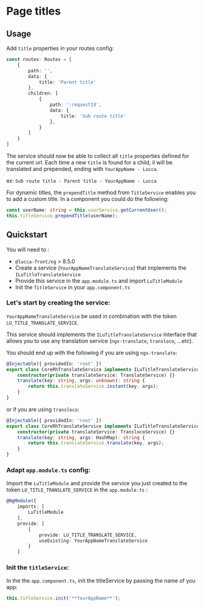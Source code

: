 # Page titles
## Usage

Add `title` properties in your routes config:

```typescript
const routes: Routes = [
	{
		path: '',
		data: {
			title: 'Parent title'
		},
		children: [
			{
				path: ':requestId',
				data: {
					title: 'Sub route title'
				},
			}
		]
	}
]
```

The service should now be able to collect all `title` properties defined for the current url. Each time a new `title` is found for a child, il will be translated and prepended, ending with `YourAppName - Lucca`.

ex: `Sub route title - Parent title - YourAppName - Lucca`

For dynamic titles, the `prependTitle` method from `TitleService` enables you to add a custom title. 
In a component you could do the following:

```typescript
const userName: string = this.userService.getCurrentUser();
this.titleService.prependTitle(userName);
```

## Quickstart

You will need to :
* `@lucca-front/ng` > 8.5.0
* Create a service (`YourAppNameTranslateService`) that implements the `ILuTitleTranslateService`
* Provide this service in the `app.module.ts` and import `LuTitleModule`
* Init the `TitleService` in your `app.component.ts`

### Let's start by creating the service:

`YourAppNameTranslateService` be used in combination with the token `LU_TITLE_TRANSLATE_SERVICE`.

This service should implements the `ILuTitleTranslateService` interface that allows you to use any translation service (`ngx-translate`, `transloco`, ...etc).

You should end up with the following if you are using `ngx-translate`:

```typescript
@Injectable({ providedIn: 'root' })
export class CoreRhTranslateService implements ILuTitleTranslateService {
	constructor(private translateService: TranslateService) {}
	translate(key: string, args: unknown): string {
		return this.translateService.instant(key, args);
	}
}
```

or if you are using `transloco`:

```typescript
@Injectable({ providedIn: 'root' })
export class CoreRhTranslateService implements ILuTitleTranslateService {
	constructor(private translateService: TranslocoService) {}
	translate(key: string, args: HashMap): string {
		return this.translateService.translate(key, args);
	}
}
```

### Adapt `app.module.ts` config:

Import the `LuTitleModule` and provide the service you just created to the token `LU_TITLE_TRANSLATE_SERVICE` in the `app.module.ts` :
```typescript
@NgModule({
	imports: [
		LuTitleModule
	],
	provide: [
		{
			provide: LU_TITLE_TRANSLATE_SERVICE,
			useExisting: YourAppNameTranslateService
		}
	]
```

### Init the `titleService`:

In the the `app.component.ts`, init the titleService by passing the name of you app:
```typescript
this.titleService.init('**YourAppName**');
```
